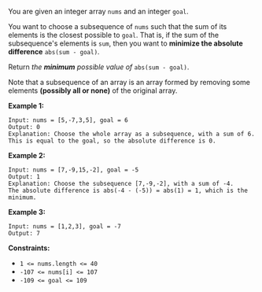 You are given an integer array `nums` and an integer `goal`.

You want to choose a subsequence of `nums` such that the sum of its elements
is the closest possible to `goal`. That is, if the sum of the subsequence's
elements is `sum`, then you want to **minimize the absolute difference**
`abs(sum - goal)`.

Return _the **minimum** possible value of_ `abs(sum - goal)`.

Note that a subsequence of an array is an array formed by removing some
elements **(possibly all or none)** of the original array.



**Example 1:**

    
    
    Input: nums = [5,-7,3,5], goal = 6
    Output: 0
    Explanation: Choose the whole array as a subsequence, with a sum of 6.
    This is equal to the goal, so the absolute difference is 0.
    

**Example 2:**

    
    
    Input: nums = [7,-9,15,-2], goal = -5
    Output: 1
    Explanation: Choose the subsequence [7,-9,-2], with a sum of -4.
    The absolute difference is abs(-4 - (-5)) = abs(1) = 1, which is the minimum.
    

**Example 3:**

    
    
    Input: nums = [1,2,3], goal = -7
    Output: 7
    



**Constraints:**

  * `1 <= nums.length <= 40`
  * `-107 <= nums[i] <= 107`
  * `-109 <= goal <= 109`

